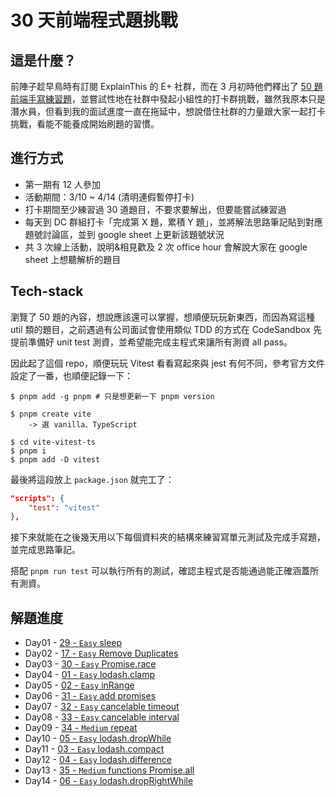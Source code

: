 # 30 天前端程式題挑戰

## 這是什麼？

前陣子趁早鳥時有訂閱 ExplainThis 的 E+ 社群，而在 3 月初時他們釋出了 [50 題前端手寫練習題](https://explainthisio.notion.site/ExplainThis-50-8fe7055e22d5467586f7d2c22719684f)，並嘗試性地在社群中發起小組性的打卡群挑戰，雖然我原本只是潛水員，但看到我的面試進度一直在拖延中，想說借住社群的力量跟大家一起打卡挑戰，看能不能養成開始刷題的習慣。

## 進行方式

- 第一期有 12 人參加
- 活動期間：3/10 ~ 4/14 (清明連假暫停打卡)
- 打卡期間至少練習過 30 道題目，不要求要解出，但要能嘗試練習過
- 每天到 DC 群組打卡「完成第 X 題，累積 Y 題」，並將解法思路筆記貼到對應題號討論區，並到 google sheet 上更新該題號狀況
- 共 3 次線上活動，說明&相見歡及 2 次 office hour 會解說大家在 google sheet 上想聽解析的題目

## Tech-stack

瀏覽了 50 題的內容，想說應該還可以掌握，想順便玩玩新東西，而因為寫這種 util 類的題目，之前遇過有公司面試會使用類似 TDD 的方式在 CodeSandbox 先提前準備好 unit test 測資，並希望能完成主程式來讓所有測資 all pass。

因此起了這個 repo，順便玩玩 Vitest 看看寫起來與 jest 有何不同，參考官方文件設定了一番，也順便記錄一下：

```shell
$ pnpm add -g pnpm # 只是想更新一下 pnpm version

$ pnpm create vite
    -> 選 vanilla、TypeScript

$ cd vite-vitest-ts
$ pnpm i
$ pnpm add -D vitest
```

最後將這段放上 `package.json` 就完工了：

```json
"scripts": {
    "test": "vitest"
},
```

接下來就能在之後幾天用以下每個資料夾的結構來練習寫單元測試及完成手寫題，並完成思路筆記。

搭配 `pnpm run test` 可以執行所有的測試，確認主程式是否能通過能正確涵蓋所有測資。

## 解題進度

- Day01 - [29 - `Easy` sleep](src/29-sleep)
- Day02 - [17 - `Easy` Remove Duplicates](src/17-deduplication)
- Day03 - [30 - `Easy` Promise.race](src/30-promise-race)
- Day04 - [01 - `Easy` lodash.clamp](src/01-clamp)
- Day05 - [02 - `Easy` inRange](src/02-inRange)
- Day06 - [31 - `Easy` add promises](src/31-addPromises)
- Day07 - [32 - `Easy` cancelable timeout](src/32-cancelableTimeout)
- Day08 - [33 - `Easy` cancelable interval](src/33-cancelableInterval)
- Day09 - [34 - `Medium` repeat](src/34-repeat)
- Day10 - [05 - `Easy` lodash.dropWhile](src/05-dropWhile)
- Day11 - [03 - `Easy` lodash.compact](src/03-compact)
- Day12 - [04 - `Easy` lodash.difference](src/04-difference)
- Day13 - [35 - `Medium` functions Promise.all](src/35-promiseAll)
- Day14 - [06 - `Easy` lodash.dropRightWhile](06-dropRightWhile)

